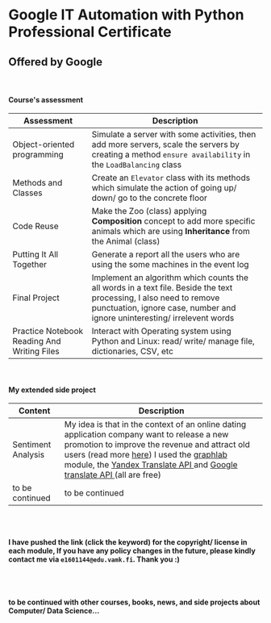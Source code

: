 # Google IT Automation with Python Professional Certificate
## Offered by Google
<br>

#### Course's assessment

| Assessment | Description |
| ----------- | ----------- |
| Object-oriented programming | Simulate a server with some activities, then add more servers, scale the servers by creating a method `ensure availability` in the `LoadBalancing` class  |
| Methods and Classes | Create an `Elevator` class with its methods which simulate the action of going up/ down/ go to the concrete floor |
| Code Reuse | Make the Zoo (class) applying **Composition** concept to add more specific animals which are using **Inheritance** from the Animal (class) |
| Putting It All Together | Generate a report all the users who are using the some machines in the event log  |
| Final Project | Implement an algorithm which counts the all words in a text file. Beside the text processing, I also need to remove punctuation, ignore case, number and ignore uninteresting/ irrelevent words |
| Practice Notebook Reading And Writing Files | Interact with Operating system using Python and Linux: read/ write/ manage file, dictionaries, CSV, etc  |
<br>

#### My extended side project

| Content | Description |
| ----------- | ----------- |
| Sentiment Analysis | My idea is that in the context of an online dating application company want to release a new promotion to improve the revenue and attract old users (read more <a href="https://github.com/linhlbn/Automation-with-Python-GG/tree/master/My_extend_side_project">here</a>) I used the <a href="https://turi.com/">graphlab </a> module, the <a href="https://tech.yandex.com/translate/">Yandex Translate API </a> and <a href="https://cloud.google.com/translate/?utm_source=google&utm_medium=cpc&utm_campaign=japac-VN-all-en-dr-skws-all-all-trial-b-dr-1008074&utm_content=text-ad-none-none-DEV_c-CRE_252507584784-ADGP_Hybrid+%7C+AW+SEM+%7C+SKWS+~+T1+%7C+BMM+%7C+ML+%7C+M:1+%7C+VN+%7C+en+%7C+Translation+%7C+API-KWID_43700011073087841-kwd-34473296586&userloc_1028581&utm_term=KW_%2Btranslator%20%2Bapi&gclid=CjwKCAjwgbLzBRBsEiwAXVIygBzAE0zQczAKa7a1MJKmV8Ad5bvDOgwlaGtx-NgkaFPnJOLzF7oluhoCX_YQAvD_BwE">Google translate API </a> (all are free)|
| to be continued | to be continued |

<br><br>

**I have pushed the link (click the keyword) for the copyright/ license in each module, If you have any policy changes in the future, please kindly contact me via `e1601144@edu.vamk.fi`. Thank you :)**

<br><br>
#### **to be continued with other courses, books, news, and side projects about Computer/ Data Science...**
